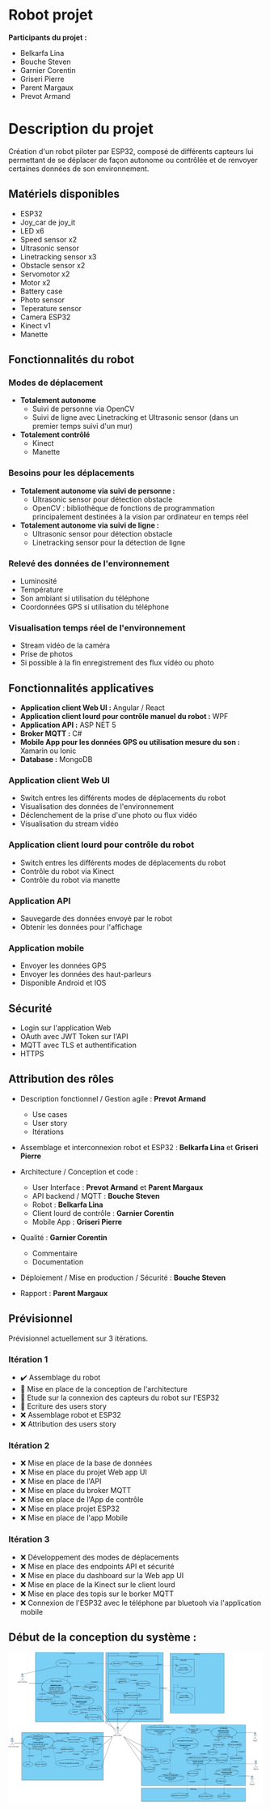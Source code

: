 # Robot projet

**Participants du projet :**

- Belkarfa Lina
- Bouche Steven
- Garnier Corentin
- Griseri Pierre
- Parent Margaux
- Prevot Armand

# Description du projet

Création d'un robot piloter par ESP32, composé de différents capteurs lui permettant de se déplacer de façon autonome ou contrôlée et de renvoyer certaines données de son environnement. 

## Matériels disponibles

- ESP32
- Joy_car de joy_it
- LED x6
- Speed sensor x2
- Ultrasonic sensor
- Linetracking sensor x3
- Obstacle sensor x2
- Servomotor x2
- Motor x2
- Battery case
- Photo sensor
- Teperature sensor
- Camera ESP32
- Kinect v1
- Manette

## Fonctionnalités du robot

### Modes de déplacement

- **Totalement autonome**
	- Suivi de personne via OpenCV
	- Suivi de ligne avec Linetracking et Ultrasonic sensor (dans un premier temps suivi d'un mur)
- **Totalement contrôlé**
	- Kinect
	- Manette

### Besoins pour les déplacements 

- **Totalement autonome via suivi de personne :**
	- Ultrasonic sensor pour détection obstacle 
	- OpenCV : bibliothèque de fonctions de programmation principalement destinées à la vision par ordinateur en temps réel
- **Totalement autonome via suivi de ligne :**
	- Ultrasonic sensor pour détection obstacle 
	- Linetracking sensor pour la détection de ligne

### Relevé des données de l'environnement

- Luminosité 
- Température
- Son ambiant si utilisation du téléphone
- Coordonnées GPS si utilisation du téléphone

### Visualisation temps réel de l'environnement

- Stream vidéo de la caméra
- Prise de photos
- Si possible à la fin enregistrement des flux vidéo ou photo

## Fonctionnalités applicatives 

- **Application client Web UI :** Angular / React
- **Application client lourd pour contrôle manuel du robot :** WPF
- **Application API :** ASP NET 5
- **Broker MQTT :** C#
- **Mobile App pour les données GPS ou utilisation mesure du son :** Xamarin ou Ionic
- **Database :** MongoDB

### Application client Web UI

- Switch entres les différents modes de déplacements du robot
- Visualisation des données de l'environnement
- Déclenchement de la prise d'une photo ou flux vidéo
- Visualisation du stream vidéo

### Application client lourd pour contrôle du robot 

- Switch entres les différents modes de déplacements du robot
- Contrôle du robot via Kinect
- Contrôle du robot via manette

### Application API

- Sauvegarde des données envoyé par le robot
- Obtenir les données pour l'affichage 

### Application mobile

- Envoyer les données GPS
- Envoyer les données des haut-parleurs
- Disponible Android et IOS

## Sécurité

- Login sur l'application Web
- OAuth avec JWT Token sur l'API
- MQTT avec TLS et authentification
- HTTPS

## Attribution des rôles

- Description fonctionnel / Gestion agile : **Prevot Armand**
	- Use cases
	- User story
	- Itérations

- Assemblage et interconnexion robot et ESP32 : **Belkarfa Lina** et **Griseri Pierre**

- Architecture / Conception et code :
	- User Interface : **Prevot Armand** et **Parent Margaux**
	- API backend / MQTT : **Bouche Steven**
	- Robot : **Belkarfa Lina** 
	- Client lourd de contrôle : **Garnier Corentin**
	- Mobile App : **Griseri Pierre**

- Qualité : **Garnier Corentin**
	 - Commentaire
	 - Documentation

- Déploiement / Mise en production / Sécurité : **Bouche Steven**

- Rapport : **Parent Margaux**

## Prévisionnel

Prévisionnel actuellement sur 3 itérations.

### Itération 1

- :heavy_check_mark: Assemblage du robot 
- :arrows_counterclockwise: Mise en place de la conception de l'architecture 
- :arrows_counterclockwise: Etude sur la connexion des capteurs du robot sur l'ESP32
- :arrows_counterclockwise: Ecriture des users story 
- :x: Assemblage robot et ESP32
- :x: Attribution des users story

### Itération 2

- :x: Mise en place de la base de données 
- :x: Mise en place du projet Web app UI
- :x: Mise en place de l'API
- :x: Mise en place du broker MQTT
- :x: Mise en place de l'App de contrôle
- :x: Mise en place projet ESP32
- :x: Mise en place de l'app Mobile

### Itération 3

- :x: Développement des modes de déplacements 
- :x: Mise en place des endpoints API et sécurité
- :x: Mise en place du dashboard sur la Web app UI
- :x: Mise en place de la Kinect sur le client lourd 
- :x: Mise en place des topis sur le borker MQTT
- :x: Connexion de l'ESP32 avec le téléphone par bluetooh via l'application mobile

## Début de la conception du système : 


![Screenshot](img/conception.png)
